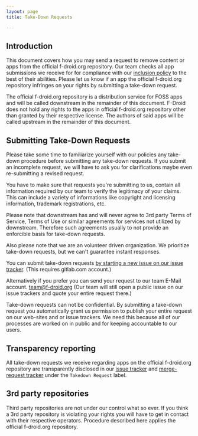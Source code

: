 ```yaml
---
layout: page
title: Take-Down Requests

---
```


<!--
  this is very loosely inspired by:
    * https://docs.github.com/en/github/site-policy/submitting-content-removal-requests
-->

## Introduction

This document covers how you may send a request to remove content or apps from
the official f-droid.org repository.  Our team checks all app submissions we
receive for for compliance with our [inclusion policy](../Inclusion_Policy) to
the best of their abilities.  Please let us know if an app the official
f-droid.org repository infringes on your rights by submitting a take-down
request.

The official f-droid.org repository is a distribution service for FOSS apps and
will be called downstream in the remainder of this document.  F-Droid does not
hold any rights to the apps in official f-droid.org repository other than
granted by their respective license.  The authors of said apps will be called
upstream in the remainder of this document.

## Submitting Take-Down Requests

Please take some time to familiarize yourself with our policies any take-down
procedure before submitting any take-down requests.  If you submit an incomplete
request, we will have to ask you for clarifications maybe even re-submitting a
revised request.

You have to make sure that requests you're submitting to us, contain all
information required by our team to verify the legitimacy of your claims.  This
can include a variety of informations like copyright and licensing information,
trademark registrations, etc.

Please note that downstream has and will never agree to 3rd party Terms of
Service, Terms of Use or similar agreements for services not utilized by
downstream.  Therefore such agreements usually to not provide an enforcible
basis for take-down requests.

Also please note that we are an volunteer driven organization.  We prioritize
take-down requests, but we can't guarantee instant responses.

You can submit take-down requests [by starting a new issue on our issue
tracker](https://gitlab.com/fdroid/fdroiddata/-/issues/new).  (This requires
gitlab.com account.)

Alternatively if you prefer you can send your request to our team E-Mail
account.  [team@f-droid.org](mailto:team@f-droid.org) (Our team will still open
a public issue on our issue trackers and quote your entire request there.)

Take-down requests can not be confidential.  By submitting a take-down request
you automatically grant us permission to publish your entire request on our
web-sites and or issue trackers. We need this because all of our processes are
worked on in public and for keeping accountable to our users.

## Transparency reporting

All take-down requests we receive regarding apps on the official f-droid.org
repository are transparently disclosed in our [issue
tracker](https://gitlab.com/fdroid/fdroiddata/-/issues?scope=all&state=all&label_name[]=Takedown%20Request)
and [merge-request
tracker](https://gitlab.com/fdroid/fdroiddata/-/merge_requests?scope=all&state=all&label_name[]=Takedown%20Request)
under the `Takedown Request` label.

## 3rd party repositories

Third party repositories are not under our control what so ever. If you think a
3rd party repository is violating your rights you will have to get in contact
with their respective operators. Procedure described here applies the official
f-droid.org repository.
